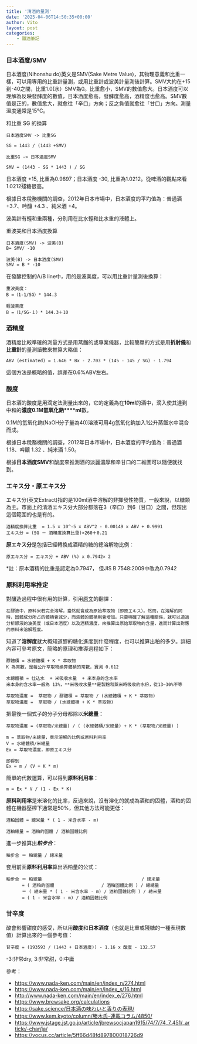 ```yaml
---
title: '清酒的量測'
date: '2025-04-06T14:50:35+00:00'
author: Vito
layout: post
categories:
    - 釀酒筆記
---
```


### 日本酒度/SMV
日本酒度(Nihonshu do)英文是SMV(Sake Metre Value)，其物理意義和比重一樣，可以用專用的比重計量測，或用比重計或波美計量測後計算。SMV大約在+15到-40之間，比重1.0(水）SMV為0。比重愈小，SMV的數值愈大。日本酒度可以理解為反映發酵度的數值，日本酒度愈高，發酵度愈高，酒精度也愈高。SMV數值是正的，數值愈大，就愈往「辛口」方向；反之負值就愈往「甘口」方向。測量溫度通常是15&deg;C。

和比重 SG 的換算

```
日本酒度SMV -> 比重SG

SG = 1443 / (1443 +SMV)

比重SG -> 日本酒度SMV

SMV = (1443 - SG * 1443 ) / SG
```

日本酒度 +15, 比重為0.9897；日本酒度 -30, 比重為1.0212。從啤酒的觀點來看1.0212殘糖很高。

根據日本稅務機關的調查，2012年日本市場中，日本酒度的平圴值為：普通酒 +3.7、吟釀 +4.3 、純米酒 +4。

波美計有輕和重兩種，分別用在比水輕和比水重的液體上。

重波美和日本酒度換算
```
日本酒度(SMV) -> 波美(B)
B= SMV/ -10

波美(B) -> 日本酒度(SMV)
SMV = B * -10
```

在發酵控制的A/B line中，用的是波美度，可以用比重計量測後換算：

```
重波美度：
B =（1-1/SG）* 144.3

輕波美度
B =（1/SG-１）* 144.3＋10　
```

### 酒精度
酒精度比較準確的測量方式是用蒸餾的或專業儀器，比較簡單的方式是用**折射儀**和**比重計**的量測讀數來推算大略值：

```
ABV (estimated) = 1.646 * Bx - 2.703 * (145 - 145 / SG) - 1.794
```

這個方法是概略的值，誤差在0.6%ABV左右。

### 酸度
日本酒的酸度是用滴定法測量出來的，它的定義為在**10ml**的酒中，滴入使其達到中和的**濃度0.1M氫氧化鈉****ml**數。

0.1M的氫氧化鈉(NaOH分子量為40)溶液可用4g氫氧化鈉加入1公升蒸餾水中混合而成。

根據日本稅務機關的調查，2012年日本市場中，日本酒度的平圴值為：普通酒 1.18、吟釀 1.32 、純米酒 1.50。

根據**日本酒度SMV**和酸度來推測酒的淡麗濃厚和辛甘口的二維圖可以隨便就找到。


### エキス分・原エキス分
エキス分(英文Extract)指的是100ml酒中溶解的非揮發性物質，一般來說，以糖類為主。市面上的清酒エキス分大部分都落在3（辛口）到6（甘口）之間，但超出這個範圍的也是有的。

```
酒精度換算比重  = 1.5 x 10^-5 x ABV^2 - 0.00149 x ABV + 0.9991
エキス分 = (SG － 酒精度換算比重)×260＋0.21
```

**原エキス分**是包括已經轉換成酒精的糖的總溶解物比例：

```
原エキス分 = エキス分 + ABV (%) x 0.7942× 2
```
*註：原本酒精的比重是認定為0.7947， 但JIS B 7548:2009中改為0.7942

### 原料利用率推定
對釀造過程中很有用的計算，引用[原文](https://www.jstage.jst.go.jp/article/jbrewsocjapan1915/74/7/74_7_451/_article/-char/ja/)的翻譯：

```
在醪液中，原料米若完全溶解，當然就會成為原始萃取物（即原エキス）。然而，在溶解的同時，固體成分所占的體積會減少，而液體的體積則會增加。只要明確了解這種關係，就可以透過分析醪液的波美度（或日本酒度）以及酒精濃度，來推算出原始萃取物的含量，進而計算出對應的原料米溶解程度。
```
知道了**溶解度**就大概知道醪的糖化進度到什麼程度，也可以推算出粕的多少。詳細內容可參考原文，簡略的原理和推導過程如下：

```
醪體積 = 水總體積 + K * 萃取物 
K 為常數，是每公斤萃取物換算體積的常數，實測 0.612

水總體積 = 仕込水  + 米吸收水量  + 米本身的含水率
米本身的含水率一般為 13%，**米吸收水量**是製麴和蒸米時吸收的水份，從13~30%不等

萃取物濃度 =  萃取物 / 醪體積 = 萃取物 / (水總體積 + K * 萃取物)
萃取物濃度 =  萃取物 / (水總體積 + K * 萃取物)
```

把最後一個式子的分子分母都除以**米總量**：

```
萃取物濃度 = (萃取物/米總量) / ( (水總體積/米總量) + K * (萃取物/米總量) )

m = 萃取物/米總量，表示溶解的比例或原料利用率
V = 水總體積/米總量 
Ex = 萃取物濃度，即原エキス分

即得到
Ex = m / (V + K * m)
```

簡單的代數運算，可以得到**原料利用率**：
```
m = Ex * V / (1 - Ex * K)
```
**原料利用率**是米溶化的比率，反過來說，沒有溶化的就成為酒粕的固體，酒粕的固體在機器壓榨下通常是50%，但其他方法可能更低：


```
酒粕固體 = 總米量 * ( 1 - 米含水率 - m)

酒粕總量 = 酒粕的固體 / 酒粕固體比例 
```
進一步推算出***粕步合***：

```
粕步合 ＝ 粕總量 / 總米量
```
套用前面**原料利用率**算出酒粕量的公式：

```
粕步合 ＝ 粕總量                                      / 總米量 
      = ( 酒粕的固體                  / 酒粕固體比例 ) / 總總量
      ＝ ( 總米量 * ( 1 - 米含水率 - m) / 酒粕固體比例 ) / 總米量
      = ( 1 - 米含水率 - m) / 酒粕固體比例
```

### 甘辛度

酸會影響甜度的感受，所以用**酸度**和**日本酒度**（也就是比重或殘糖的一種表現數值）計算出來的一個參考值：

```
甘辛度 = (193593 / (1443 + 日本酒度)) - 1.16 x 酸度 - 132.57
```
-3:非常dry, 3:非常甜，0:中庸


參考：
- https://www.nada-ken.com/main/en/index_n/274.html
- https://www.nada-ken.com/main/en/index_s/16.html
- http://www.nada-ken.com/main/en/index_e/276.html
- https://www.brewsake.org/calculations
- https://sake.science/日本酒の味わいと香りの表現/
- https://www.kem.kyoto/column/勝木氏-連載コラム/4850/
- https://www.jstage.jst.go.jp/article/jbrewsocjapan1915/74/7/74_7_451/_article/-char/ja/
- https://vocus.cc/article/5ff66d48fd897800018726d9